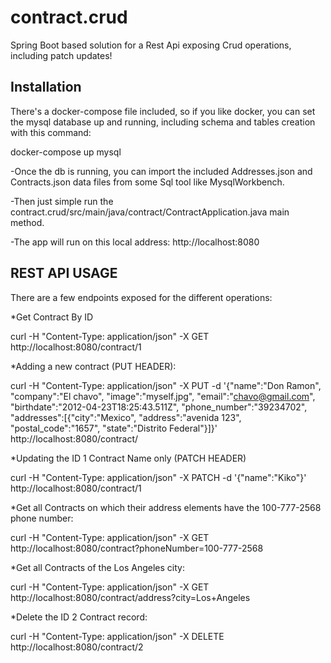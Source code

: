 # contract.crud
Spring Boot based solution for a Rest Api exposing Crud operations, including patch updates!

Installation
------------

There's a docker-compose file included, so if you like docker, you can set the mysql database up and running, including schema and tables creation with this command:

  docker-compose up mysql

-Once the db is running, you can import the included Addresses.json and Contracts.json data files from some Sql tool like MysqlWorkbench.

-Then just simple run the contract.crud/src/main/java/contract/ContractApplication.java main method.

-The app will run on this local address: http://localhost:8080

REST API USAGE
--------------

There are a few endpoints exposed for the different operations:

*Get Contract By ID

curl -H "Content-Type: application/json" -X GET http://localhost:8080/contract/1
  
*Adding a new contract (PUT HEADER):

curl -H "Content-Type: application/json" -X PUT -d '{"name":"Don Ramon", "company":"El chavo", "image":"myself.jpg", "email":"chavo@gmail.com", "birthdate":"2012-04-23T18:25:43.511Z", "phone_number":"39234702", "addresses":[{"city":"Mexico", "address":"avenida 123", "postal_code":"1657", "state":"Distrito Federal"}]}' http://localhost:8080/contract/

*Updating the ID 1 Contract Name only (PATCH HEADER)

curl -H "Content-Type: application/json" -X PATCH -d '{"name":"Kiko"}' http://localhost:8080/contract/1

*Get all Contracts on which their address elements have the 100-777-2568 phone number:

curl -H "Content-Type: application/json" -X GET http://localhost:8080/contract?phoneNumber=100-777-2568

*Get all Contracts of the Los Angeles city:

curl -H "Content-Type: application/json" -X GET http://localhost:8080/contract/address?city=Los+Angeles

*Delete the ID 2 Contract record:

curl -H "Content-Type: application/json" -X DELETE http://localhost:8080/contract/2


